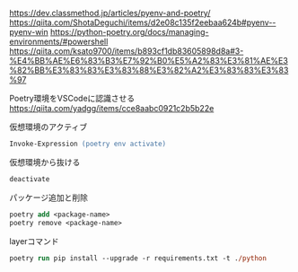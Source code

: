 https://dev.classmethod.jp/articles/pyenv-and-poetry/
https://qiita.com/ShotaDeguchi/items/d2e08c135f2eebaa624b#pyenv--pyenv-win
https://python-poetry.org/docs/managing-environments/#powershell
https://qiita.com/ksato9700/items/b893cf1db83605898d8a#3-%E4%BB%AE%E6%83%B3%E7%92%B0%E5%A2%83%E3%81%AE%E3%82%BB%E3%83%83%E3%83%88%E3%82%A2%E3%83%83%E3%83%97

Poetry環境をVSCodeに認識させる
https://qiita.com/yadgg/items/cce8aabc0921c2b5b22e

仮想環境のアクティブ

```ps
Invoke-Expression (poetry env activate)
```

仮想環境から抜ける

```ps
deactivate
```

パッケージ追加と削除

```ps
poetry add <package-name>
poetry remove <package-name>
```

layerコマンド

```ps
poetry run pip install --upgrade -r requirements.txt -t ./python
```
